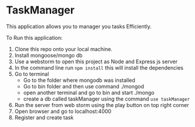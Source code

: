 # TaskManager

This application allows you to manager you tasks Efficiently.

To Run this application:

1. Clone this repo onto your local machine.
2. Install mongoose/mongo db
3. Use a webstorm to open this project as Node and Express js server
4. In the command line run `npm install` this will install the dependencies
5. Go to terminal
    - Go to the folder where mongodb was installed
    - Go to bin folder and then use command ./mongod
    - open another terminal and go to bin and start ./mongo
    - create a db called taskManager using the command `use taskManager`
6. Run the server from web storm using the play button on top right corner
7. Open browser and go to localhost:4000
8. Register and create task